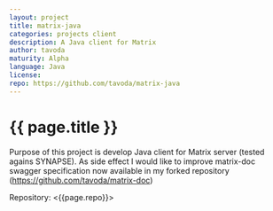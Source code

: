 ```yaml
---
layout: project
title: matrix-java
categories: projects client
description: A Java client for Matrix
author: tavoda
maturity: Alpha
language: Java
license: 
repo: https://github.com/tavoda/matrix-java
---
```


# {{ page.title }}
Purpose of this project is develop Java client for Matrix server (tested agains SYNAPSE). As side effect I would like to improve matrix-doc swagger specification now available in my forked repository (https://github.com/tavoda/matrix-doc)

Repository: <{{page.repo}}>
